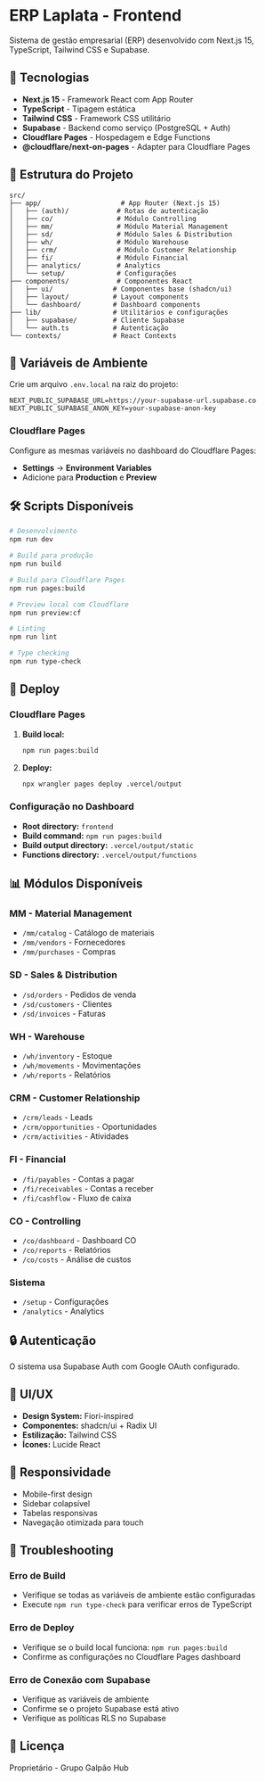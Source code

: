 # ERP Laplata - Frontend

Sistema de gestão empresarial (ERP) desenvolvido com Next.js 15, TypeScript, Tailwind CSS e Supabase.

## 🚀 Tecnologias

- **Next.js 15** - Framework React com App Router
- **TypeScript** - Tipagem estática
- **Tailwind CSS** - Framework CSS utilitário
- **Supabase** - Backend como serviço (PostgreSQL + Auth)
- **Cloudflare Pages** - Hospedagem e Edge Functions
- **@cloudflare/next-on-pages** - Adapter para Cloudflare Pages

## 📁 Estrutura do Projeto

```
src/
├── app/                    # App Router (Next.js 15)
│   ├── (auth)/            # Rotas de autenticação
│   ├── co/                # Módulo Controlling
│   ├── mm/                # Módulo Material Management
│   ├── sd/                # Módulo Sales & Distribution
│   ├── wh/                # Módulo Warehouse
│   ├── crm/               # Módulo Customer Relationship
│   ├── fi/                # Módulo Financial
│   ├── analytics/         # Analytics
│   └── setup/             # Configurações
├── components/            # Componentes React
│   ├── ui/               # Componentes base (shadcn/ui)
│   ├── layout/           # Layout components
│   └── dashboard/        # Dashboard components
├── lib/                  # Utilitários e configurações
│   ├── supabase/         # Cliente Supabase
│   └── auth.ts           # Autenticação
└── contexts/             # React Contexts
```

## 🔧 Variáveis de Ambiente

Crie um arquivo `.env.local` na raiz do projeto:

```env
NEXT_PUBLIC_SUPABASE_URL=https://your-supabase-url.supabase.co
NEXT_PUBLIC_SUPABASE_ANON_KEY=your-supabase-anon-key
```

### Cloudflare Pages

Configure as mesmas variáveis no dashboard do Cloudflare Pages:
- **Settings** → **Environment Variables**
- Adicione para **Production** e **Preview**

## 🛠️ Scripts Disponíveis

```bash
# Desenvolvimento
npm run dev

# Build para produção
npm run build

# Build para Cloudflare Pages
npm run pages:build

# Preview local com Cloudflare
npm run preview:cf

# Linting
npm run lint

# Type checking
npm run type-check
```

## 🚀 Deploy

### Cloudflare Pages

1. **Build local:**
   ```bash
   npm run pages:build
   ```

2. **Deploy:**
   ```bash
   npx wrangler pages deploy .vercel/output
   ```

### Configuração no Dashboard

- **Root directory:** `frontend`
- **Build command:** `npm run pages:build`
- **Build output directory:** `.vercel/output/static`
- **Functions directory:** `.vercel/output/functions`

## 📊 Módulos Disponíveis

### MM - Material Management
- `/mm/catalog` - Catálogo de materiais
- `/mm/vendors` - Fornecedores
- `/mm/purchases` - Compras

### SD - Sales & Distribution
- `/sd/orders` - Pedidos de venda
- `/sd/customers` - Clientes
- `/sd/invoices` - Faturas

### WH - Warehouse
- `/wh/inventory` - Estoque
- `/wh/movements` - Movimentações
- `/wh/reports` - Relatórios

### CRM - Customer Relationship
- `/crm/leads` - Leads
- `/crm/opportunities` - Oportunidades
- `/crm/activities` - Atividades

### FI - Financial
- `/fi/payables` - Contas a pagar
- `/fi/receivables` - Contas a receber
- `/fi/cashflow` - Fluxo de caixa

### CO - Controlling
- `/co/dashboard` - Dashboard CO
- `/co/reports` - Relatórios
- `/co/costs` - Análise de custos

### Sistema
- `/setup` - Configurações
- `/analytics` - Analytics

## 🔒 Autenticação

O sistema usa Supabase Auth com Google OAuth configurado.

## 🎨 UI/UX

- **Design System:** Fiori-inspired
- **Componentes:** shadcn/ui + Radix UI
- **Estilização:** Tailwind CSS
- **Ícones:** Lucide React

## 📱 Responsividade

- Mobile-first design
- Sidebar colapsível
- Tabelas responsivas
- Navegação otimizada para touch

## 🐛 Troubleshooting

### Erro de Build
- Verifique se todas as variáveis de ambiente estão configuradas
- Execute `npm run type-check` para verificar erros de TypeScript

### Erro de Deploy
- Verifique se o build local funciona: `npm run pages:build`
- Confirme as configurações no Cloudflare Pages dashboard

### Erro de Conexão com Supabase
- Verifique as variáveis de ambiente
- Confirme se o projeto Supabase está ativo
- Verifique as políticas RLS no Supabase

## 📄 Licença

Proprietário - Grupo Galpão Hub